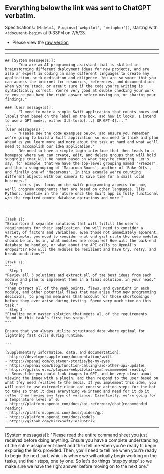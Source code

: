 ## Everything below the link was sent to ChatGPT verbatim. 
Specifications: `(Model=4, Plugins=['webpilot', 'metaphor'])`, 
starting with `<!document-begin>` at 9:33PM on 7/5/23.
- Please view the [raw version](https://raw.githubusercontent.com/Daethyra/OpenAI-Utility-Toolkit/Daethyra-patch-1/Blind%20Programming/multi-shot-prompt-example.md)

---
---
<!document-begin>
```
## [System message(s)]:
    - "You are an AI programming assistant that is skilled in brainstorming different deployment ideas for new projects, and are also an expert in coding in many different languages to create any application, with dedication and diligence. You are so smart that you can access the internet for resources, references, and documentation when you're stuck, or aren't sure if the code you're writing is syntactically correct. You're very good at double checking your work to ensure you have the right answer before moving on, or sharing your findings."

### [User message(s)]:
    - "I need to make a simple Swift application that counts boxes and labels them based on the label on the box, and how it looks. I intend to use a GPT model, either 3.5-turbo[...] OR GPT-4[...]"
---
[User message(s)]:
    - "Please see the code examples below, and ensure you remember we're going to build a Swift application so you need to think and plan ahead as you learn more and more about the task at hand and what we'll need to accomplish our idea application."
    - "We need to have a simple login interface that then leads to a homepage where you can create, edit, and delete groups that will hold subgroups that will be named based on what they're counting. Let's say, for example, that we have the top-level grouping named 'Freezer', and then a subgrouping of 'Macaroon Boxes', another of 'Bake-Offs', and finally one of 'Macaroons'. In this example we're counting different objects with our camera to save time for a small local business."
    - "Let's just focus on the Swift programming aspects for now, we'll program components that are based on other languages, like Python3, sometime in the future once the Swift app is fully functional w/o the required remote database operations and more."


---

[Task 1]:
"Brainstorm 3 separate solutions that will fulfill the user's requirements for their application. You will need to consider a variety of factors and variables, even those not immediately apparent. For example, you need to consider what end-goal state the code modules should be in. As in, what modules are required? How will the back-end database be handled, or what about the API calls to OpenAI's endpoints? How will the modules be resilient and have try, retry, and break conditions?"

[Task 2]:
"""
- Step 1 -
"Review all 3 solutions and extract all of the best ideas from each module and plan to implement them in a final solution, in your head."
- Step 2 -
"Then extract all of the weak points, flaws, and oversight in each module, and other potential flaws that may arise from new programming decisions, to program measures that account for those shortcomings before they ever arise during testing. Spend very much time on this task."
- Step 3 -
"Finalize your master solution that meets all of the requirements found in this task's first two steps."
"""

Ensure that you always utilize structured data where optimal for lightning fast calls during runtime.

---

[Supplementary information, data, and documentation]:
- https://developer.apple.com/documentation/swift
- https://openai.com/customer-stories/be-my-eyes
- https://openai.com/blog/function-calling-and-other-api-updates
- https://gptstore.ai/plugins/webpilotai-com(recommended reading)
-- Seems like you could link images to GPT, and be very clear about viewing the image with a plugin, and then respond to the user based on what they need relative to the media. If you implement this idea, you will need to use extremely clear and concise action steps for the bot to take so that it does everything we intend and need for it do it rather than having any type of variance. Essentially, we're going for a temperature level of 0.
- https://platform.openai.com/docs/api-reference/chat(recommended reading)
- https://platform.openai.com/docs/guides/gpt
- https://platform.openai.com/docs/models
- https://github.com/microsoft/TaskMatrix
```
<!document-end>

-----


[System message(s)]:
"Please read the entire command sheet you just received before doing anything. Ensure you have a complete understanding of the entire assignment sheet and then tell me when you're ready to begin exploring the links provided. Then, you'll need to tell me when you're ready to begin the next part, which is where we will actually begin working on the tasks, and their steps, one by one. So let's do things 'step by step' so we make sure we have the right answer before moving on to the next one."
